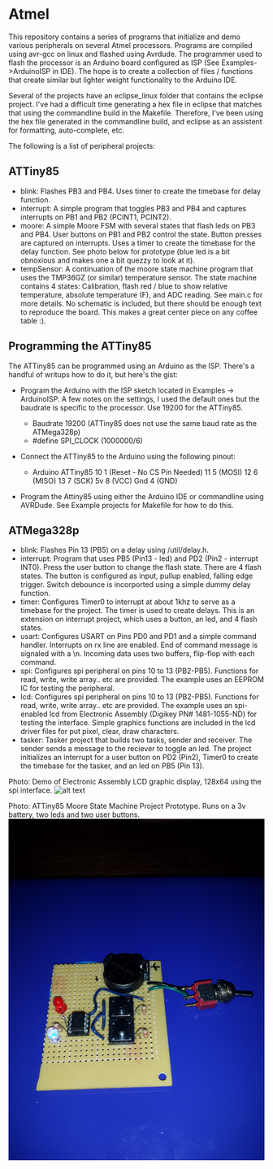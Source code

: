 # Atmel

This repository contains a series of programs that initialize and demo various peripherals on several Atmel processors.  Programs are compiled using avr-gcc on linux and flashed using Avrdude.  The programmer used to flash the processor is an Arduino board configured as ISP (See Examples->ArduinoISP in IDE).  The hope is to create a collection of files / functions that create similar but lighter weight functionality to the Arduino IDE.

Several of the projects have an eclipse_linux folder that contains the eclipse project.  I've had a difficult time generating a hex file in eclipse that matches that using the commandline build in the Makefile.  Therefore, I've been using the hex file generated in the commandline build, and eclipse as an assistent for formatting, auto-complete, etc. 

The following is a list of peripheral projects:

ATTiny85
--------

- blink: Flashes PB3 and PB4.  Uses timer to create the timebase for delay function.
- interrupt: A simple program that toggles PB3 and PB4 and captures interrupts on PB1 and PB2 (PCINT1, PCINT2).
- moore: A simple Moore FSM with several states that flash leds on PB3 and PB4.  User buttons on PB1 and PB2 control the state.  Button presses are captured on interrupts.  Uses a timer to create the timebase for the delay function.  See photo below for prototype (blue led is a bit obnoxious and makes one a bit quezzy to look at it).
- tempSensor: A continuation of the moore state machine program that uses the TMP36GZ (or similar) temperature sensor.  The state machine contains 4 states: Calibration, flash red / blue to show relative temperature, absolute temperature (F), and ADC reading.  See main.c for more details.  No schematic is included, but there should be enough text to reproduce the board.  This makes a great center piece on any coffee table :).  

Programming the ATTiny85
------------------------
The ATTiny85 can be programmed using an Arduino as the ISP.  There's a handful of writups how to do it, but here's the gist:
- Program the Arduino with the ISP sketch located in Examples -> ArduinoISP.  A few notes on the settings, I used the default ones but the baudrate is specific to the processor.  Use 19200 for the ATTiny85.
  - Baudrate 19200 (ATTiny85 does not use the same baud rate as the ATMega328p)
  - #define SPI_CLOCK 		(1000000/6)

- Connect the ATTiny85 to the Arduino using the following pinout:
  - Arduino           ATTiny85
    10                1 (Reset - No CS Pin Needed)
    11                5 (MOSI)
    12                6 (MISO)
    13                7 (SCK)
    5v                8 (VCC)
    Gnd               4 (GND)

- Program the Attiny85 using either the Arduino IDE or commandline using AVRDude.  See Example projects for Makefile for how to do this.

    

ATMega328p
----------

- blink: Flashes Pin 13 (PB5) on a delay using /util/delay.h.
- interrupt: Program that uses PB5 (Pin13 - led) and PD2 (Pin2 - interrupt INT0).  Press the user button to change the flash state.  There are 4 flash states.  The button is configured as input, pullup enabled, falling edge trigger.  Switch debounce is incorported using a simple dummy delay function.
- timer: Configures Timer0 to interrupt at about 1khz to serve as a timebase for the project.  The timer is used to create delays.  This is an extension on interrupt project, which uses a button, an led, and 4 flash states.
- usart: Configures USART on Pins PD0 and PD1 and a simple command handler.  Interrupts on rx line are enabled.  End of command message is signaled with a \n.  Incoming data uses two buffers, flip-flop with each command.
- spi: Configures spi peripheral on pins 10 to 13 (PB2-PB5).  Functions for read, write, write array.. etc are provided.  The example uses an EEPROM IC for testing the peripheral.
- lcd: Configures spi peripheral on pins 10 to 13 (PB2-PB5).  Functions for read, write, write array.. etc are provided.  The example uses an spi-enabled lcd from Electronic Assembly (Digikey PN# 1481-1055-ND) for testing the interface.  Simple graphics functions are included in the lcd driver files for put pixel, clear, draw characters.
- tasker: Tasker project that builds two tasks, sender and receiver.  The sender sends a message to the reciever to toggle an led.  The project initializes an interrupt for a user button on PD2 (Pin2), Timer0 to create the timebase for the tasker, and an led on PB5 (Pin 13).

Photo: Demo of Electronic Assembly LCD graphic display, 128x64 using the spi interface.
![alt text](https://raw.githubusercontent.com/danaolcott/atmel/master/pictures/arduino_lcd.jpg)


Photo: ATTiny85 Moore State Machine Project Prototype.  Runs on a 3v battery, two leds and two user buttons.
![alt text](https://raw.githubusercontent.com/danaolcott/atmel/master/pictures/attiny85_moore.jpg)



